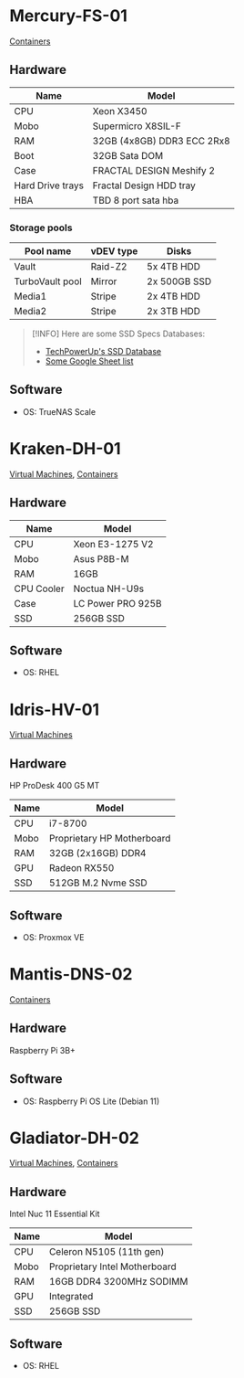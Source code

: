 # Mercury-FS-01
[Containers](apps.md#mercury-fs-01)
## Hardware
| Name | Model |
| ---- | ---- |
| CPU | Xeon X3450 |
| Mobo | Supermicro X8SIL-F |
| RAM | 32GB (4x8GB) DDR3 ECC 2Rx8 |
| Boot | 32GB Sata DOM |
| Case | FRACTAL DESIGN Meshify 2 |
| Hard Drive trays | Fractal Design HDD tray |
| HBA | TBD 8 port sata hba |
### Storage pools
| Pool name | vDEV type | Disks |
| ---- | ---- | ---- |
| Vault | Raid-Z2 | 5x 4TB HDD |
| TurboVault pool | Mirror | 2x 500GB SSD |
| Media1 | Stripe | 2x 4TB HDD |
| Media2 | Stripe | 2x 3TB HDD |

>[!INFO]
>Here are some SSD Specs Databases:
> - [TechPowerUp's SSD Database](https://www.techpowerup.com/ssd-specs/)
> - [Some Google Sheet list](https://docs.google.com/spreadsheets/d/1B27_j9NDPU3cNlj2HKcrfpJKHkOf-Oi1DbuuQva2gT4/edit#gid=0)
## Software 

- OS: TrueNAS Scale

# Kraken-DH-01
[Virtual Machines](apps.md#kraken-dh-01), [Containers](apps.md#kraken-dh-01-1)
## Hardware
| Name       | Model             |
| ---------- | ----------------- |
| CPU        | Xeon E3-1275 V2   |
| Mobo       | Asus P8B-M        |
| RAM        | 16GB            |
| CPU Cooler | Noctua NH-U9s   |
| Case       | LC Power PRO 925B |
| SSD        | 256GB SSD       | 
## Software 
- OS: RHEL

# Idris-HV-01
[Virtual Machines](apps.md#idris-hv-01)
## Hardware
HP ProDesk 400 G5 MT

| Name | Model                             |
| ---- | --------------------------------- |
| CPU  | i7-8700                           |
| Mobo | Proprietary HP Motherboard        |
| RAM  | 32GB (2x16GB) DDR4 |
| GPU  | Radeon RX550                      |
| SSD  | 512GB M.2 Nvme SSD                |
## Software 
- OS: Proxmox VE

# Mantis-DNS-02
[Containers](apps.md#mantis-dns-02)
## Hardware
Raspberry Pi 3B+ 
## Software
- OS: Raspberry Pi OS Lite (Debian 11)

# Gladiator-DH-02
[Virtual Machines](apps.md#gladiator-dh-02), [Containers](apps.md#gladiator-dh-02-1)
## Hardware
Intel Nuc 11 Essential Kit

| Name | Model                         |
| ---- | ----------------------------- |
| CPU  | Celeron N5105 (11th gen)      |
| Mobo | Proprietary Intel Motherboard |
| RAM  | 16GB DDR4 3200MHz SODIMM    |
| GPU  | Integrated                    |
| SSD  | 256GB SSD                   | 
## Software
- OS: RHEL